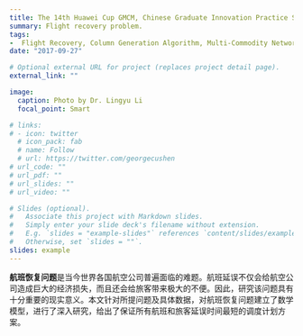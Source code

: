 ```yaml
---
title: The 14th Huawei Cup GMCM, Chinese Graduate Innovation Practice Series Competition,  Third Prize
summary: Flight recovery problem.
tags:
-  Flight Recovery, Column Generation Algorithm, Multi-Commodity Network Flow Model, Passenger Flow Recovery Model
date: "2017-09-27"

# Optional external URL for project (replaces project detail page).
external_link: ""

image:
  caption: Photo by Dr. Lingyu Li
  focal_point: Smart

# links:
# - icon: twitter
  # icon_pack: fab
  # name: Follow
  # url: https://twitter.com/georgecushen
# url_code: ""
# url_pdf: ""
# url_slides: ""
# url_video: ""

# Slides (optional).
#   Associate this project with Markdown slides.
#   Simply enter your slide deck's filename without extension.
#   E.g. `slides = "example-slides"` references `content/slides/example-slides.md`.
#   Otherwise, set `slides = ""`.
slides: example
---
```


**航班恢复问题**是当今世界各国航空公司普遍面临的难题。航班延误不仅会给航空公司造成巨大的经济损失，而且还会给旅客带来极大的不便。因此，研究该问题具有十分重要的现实意义。本文针对所提问题及具体数据，对航班恢复问题建立了数学模型，进行了深入研究，给出了保证所有航班和旅客延误时间最短的调度计划方案。